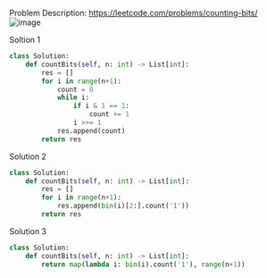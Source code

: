 Problem Description: https://leetcode.com/problems/counting-bits/
![image](https://user-images.githubusercontent.com/11685096/156109222-1b052066-9cf1-49e9-bc5b-d631598ad0f4.png)

Soltion 1
```python
class Solution:
    def countBits(self, n: int) -> List[int]:
        res = []
        for i in range(n+1):
            count = 0
            while i:
                if i & 1 == 1:
                    count += 1
                i >>= 1
            res.append(count)
        return res
```

Solution 2
```python
class Solution:
    def countBits(self, n: int) -> List[int]:
        res = []
        for i in range(n+1):
            res.append(bin(i)[2:].count('1'))
        return res
```


Solution 3

```python
class Solution:
    def countBits(self, n: int) -> List[int]:
        return map(lambda i: bin(i).count('1'), range(n+1))
```
